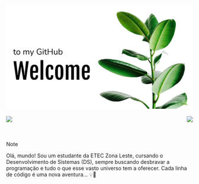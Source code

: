
<div align="center">
  <img  src="capa.png">
  <br><br>
</div>
<div style="display: flex; justify-content: space-between;">
  <a href="https://github.com/VNav4rr0">
    <img height="200em" src="https://github-readme-stats.vercel.app/api?username=VNav4rr0&count_private=true&include_all_commits=true&show_icons=true&theme=wigth&hide_border=false&show_owner=true&locale=pt-br"/>
  </a>
  &nbsp &nbsp
  <a href="https://github.com/VNav4rr0">
    <img height="200em" src="https://github-readme-stats.vercel.app/api/top-langs/?username=VNav4rr0&theme=wigth&hide_border=false&&layout=compact&locale=pt-br&count_private=true"/>
  </a>
</div>
<br><br>

> [!NOTE]
> Olá, mundo! Sou um estudante da ETEC Zona Leste, cursando o Desenvolvimento de Sistemas (DS), sempre buscando desbravar a programação e tudo o que esse vasto universo tem a oferecer. Cada linha de código é uma nova aventura... 💡🌟
